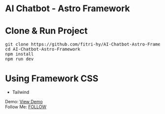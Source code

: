 # AI Chatbot - Astro Framework

<h1>Clone & Run Project</h1>
<pre>
git clone https://github.com/fitri-hy/AI-Chatbot-Astro-Framework.git
cd AI-Chatbot-Astro-Framework
npm install
npm run dev
</pre>

<h1>Using Framework CSS</h1>
<ul><li>Tailwind</li></ul>

<span>Demo: <a href="https://ai-chatbot-astro-framework.vercel.app/"> View Demo</a><br>Follow Me: <a href="https://hy-tech.my.id/">FOLLOW</a></span>
